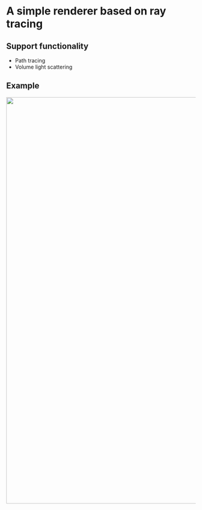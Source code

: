 # A simple renderer based on ray tracing

## Support functionality

- Path tracing 
- Volume light scattering

## Example
<img height="1080" src="./cmake-build-debug/cornellVolumeBox.ppm" width="1920"/>